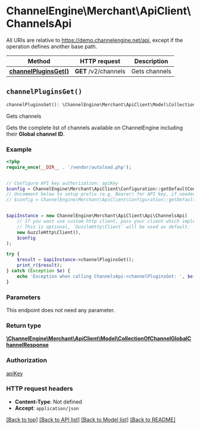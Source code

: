 # ChannelEngine\Merchant\ApiClient\ChannelsApi

All URIs are relative to https://demo.channelengine.net/api, except if the operation defines another base path.

| Method | HTTP request | Description |
| ------------- | ------------- | ------------- |
| [**channelPluginsGet()**](ChannelsApi.md#channelPluginsGet) | **GET** /v2/channels | Gets channels |


## `channelPluginsGet()`

```php
channelPluginsGet(): \ChannelEngine\Merchant\ApiClient\Model\CollectionOfChannelGlobalChannelResponse
```

Gets channels

Gets the complete list of channels available on ChannelEngine including their **Global channel ID**.

### Example

```php
<?php
require_once(__DIR__ . '/vendor/autoload.php');


// Configure API key authorization: apiKey
$config = ChannelEngine\Merchant\ApiClient\Configuration::getDefaultConfiguration()->setApiKey('apikey', 'YOUR_API_KEY');
// Uncomment below to setup prefix (e.g. Bearer) for API key, if needed
// $config = ChannelEngine\Merchant\ApiClient\Configuration::getDefaultConfiguration()->setApiKeyPrefix('apikey', 'Bearer');


$apiInstance = new ChannelEngine\Merchant\ApiClient\Api\ChannelsApi(
    // If you want use custom http client, pass your client which implements `GuzzleHttp\ClientInterface`.
    // This is optional, `GuzzleHttp\Client` will be used as default.
    new GuzzleHttp\Client(),
    $config
);

try {
    $result = $apiInstance->channelPluginsGet();
    print_r($result);
} catch (Exception $e) {
    echo 'Exception when calling ChannelsApi->channelPluginsGet: ', $e->getMessage(), PHP_EOL;
}
```

### Parameters

This endpoint does not need any parameter.

### Return type

[**\ChannelEngine\Merchant\ApiClient\Model\CollectionOfChannelGlobalChannelResponse**](../Model/CollectionOfChannelGlobalChannelResponse.md)

### Authorization

[apiKey](../../README.md#apiKey)

### HTTP request headers

- **Content-Type**: Not defined
- **Accept**: `application/json`

[[Back to top]](#) [[Back to API list]](../../README.md#endpoints)
[[Back to Model list]](../../README.md#models)
[[Back to README]](../../README.md)
